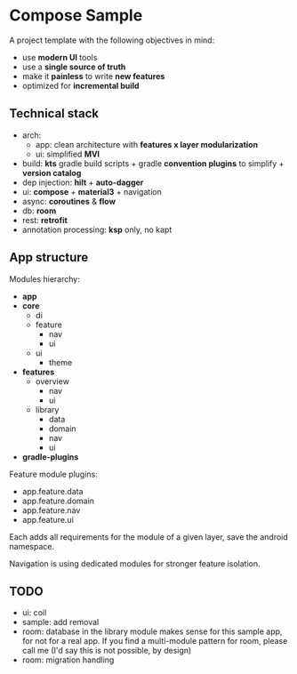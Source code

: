 # Compose Sample

A project template with the following objectives in mind:

* use **modern UI** tools
* use a **single source of truth**
* make it **painless** to write **new features**
* optimized for **incremental build**

## Technical stack

* arch:
  - app: clean architecture with **features x layer modularization**
  - ui: simplified **MVI**
* build: **kts** gradle build scripts + gradle **convention plugins** to simplify + **version catalog**
* dep injection: **hilt** + **auto-dagger**
* ui: **compose** + **material3** + navigation
* async: **coroutines** & **flow**
* db: **room**
* rest: **retrofit**
* annotation processing: **ksp** only, no kapt

## App structure

Modules hierarchy:

* **app**
* **core**
  * di
  * feature
    * nav
    * ui
  * ui
    * theme
* **features**
  * overview
    * nav
    * ui
  * library
    * data
    * domain
    * nav
    * ui
* **gradle-plugins**

Feature module plugins:

* app.feature.data
* app.feature.domain
* app.feature.nav
* app.feature.ui

Each adds all requirements for the module of a given layer, save the android namespace.

Navigation is using dedicated modules for stronger feature isolation.

## TODO

* ui: coil
* sample: add removal
* room: database in the library module makes sense for this sample app, for not for a real app. If
  you find a multi-module pattern for room, please call me (I'd say this is not possible, by design)
* room: migration handling
